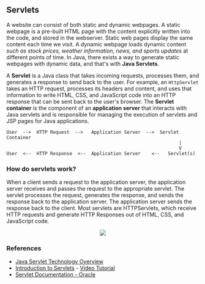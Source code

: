 ## Servlets

A website can consist of both static and dynamic webpages. A static webpage is a pre-built HTML page with the content explicitly written into the code, and stored in the webserver. Static web pages display the same content each time we visit. A dynamic webpage loads dynamic content *such as stock prices, weather information, news, and sports updates* at different points of time.  In Java, there exists a way to generate static webpages with dynamic data, and that's with **Java Servlets**.

A **Servlet** is a Java class that takes incoming requests, processes them, and generates a response to send back to the user. For example, an `HttpServlet` takes an HTTP request, processes its headers and content, and uses that information to write HTML, CSS, and JavaScript code into an HTTP response that can be sent back to the user's browser. The **Servlet container** is the component of an **application server** that interacts with Java servlets and is responsible for managing the execution of servlets and JSP pages for Java applications.

```
User  -->  HTTP Request  -->   Application Server  -->  Servlet Container  
                                                               |
                                                               V   
User  <--  HTTP Response  <--  Application Server    <--   Servlet(s)  
``` 

### How do servlets work?

When a client sends a request to the application server, the application server receives and passes the request to the appropriate servlet. The servlet processes the request, generates the response, and sends the response back to the application server.  The application server sends the response back to the client. Most servlets are HTTPServlets, which receive HTTP requests and generate HTTP Responses out of HTML, CSS, and JavaScript code. 

<div align="center"> <img src="./../images/Servlet.jpg"> </div>


### References

* [Java Servlet Technology Overview](https://www.oracle.com/java/technologies/servlet-technology.html)
* [Introduction to Servlets](https://www.edureka.co/blog/java-servlets) - [Video Tutorial](https://youtu.be/ewiOaDitBBw)
* [Servlet Documentation - Oracle](https://javaee.github.io/servlet-spec/downloads/servlet-3.1/Final/servlet-3_1-final.pdf)

